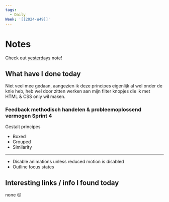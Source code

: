 ```yaml
---
tags:
  - Daily
Week: '[[2024-W49]]'
---
```

# Notes
Check out [yesterdays](2024-12-03) note!
## What have I done today
Niet veel mee gedaan, aangezien ik deze principes eigenlijk al wel onder de knie heb, heb wel door zitten werken aan mijn filter knopjes die ik met HTML & CSS only wil maken.
### Feedback methodisch handelen & probleemoplossend vermogen Sprint 4
Gestalt principes
- Boxed
- Grouped
- Similarity
---
- Disable animations unless reduced motion is disabled
- Outline focus states



## Interesting links / info I found today
none 😔